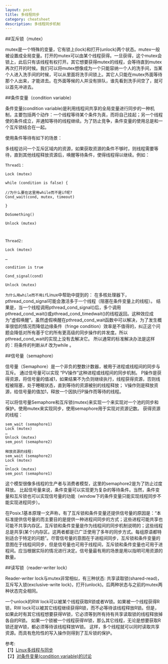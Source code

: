 ```yaml
---
layout: post
title: 多线程同步
category: cheatsheet
description: 多线程同步机制
---
```


##互斥锁（mutex）  

mutex是一个特殊的变量，它有锁上(lock)和打开(unlock)两个状态。mutex一般被设置成全局变量。打开的mutex可以由某个线程获得。一旦获得，这个mutex会锁上，此后只有该线程有权打开。其它想要获得mutex的线程，会等待直到mutex再次打开的时候。我们可以将mutex想像成为一个只能容纳一个人的洗手间，当某个人进入洗手间的时候，可以从里面将洗手间锁上。其它人只能在mutex外面等待那个人出来，才能进去。在外面等候的人并没有排队，谁先看到洗手间空了，就可以首先冲进去。  

##条件变量（condition variable）  

条件变量(condition variable)是利用线程间共享的全局变量进行同步的一种机制，主要包括两个动作：一个线程等待某个条件为真，而将自己挂起；另一个线程使的条件成立，并通知等待的线程继续。为了防止竞争，条件变量的使用总是和一个互斥锁结合在一起。  

使用条件等待有如下的场景：  

多线程访问一个互斥区域内的资源，如果获取资源的条件不够时，则线程需要等待，直到其他线程释放资源后，唤醒等待条件，使得线程得以继续。例如：  


```
Thread1：

Lock (mutex)

while (condition is false) {

//为什么要在这里用while而不是if呢? 
Cond_wait(cond, mutex, timeout)

}

DoSomething()

Unlock (mutex)

 

Thread2:

Lock (mutex)

…

condition is true

Cond_signal(cond)

Unlock (mutex)
```

`为什么用while而不用if`Linux中帮助中提到的：
在多核处理器下，pthread_cond_signal可能会激活多于一个线程（阻塞在条件变量上的线程）。 结果是，当一个线程调用pthread_cond_signal()后，多个调用pthread_cond_wait()或pthread_cond_timedwait()的线程返回。这种效应成为”虚假唤醒”。虽然虚假唤醒在pthread_cond_wait函数中可以解决，为了发生概率很低的情况而降低边缘条件（fringe condition）效率是不值得的，纠正这个问题会降低对所有基于它的所有更高级的同步操作的并发度。所以pthread_cond_wait的实现上没有去解决它。
所以通常的标准解决办法是这样的：将条件的判断从if 改为while 。  

##信号量（semaphore）  

信号量（Semaphore）是一个非负的整数计数器，被用于进程或线程间的同步与互斥。
通过信号量可以实现 “PV操作”这种进程或线程间的同步机制。
P操作是获得资源，将信号量的值减1，如果结果不为负则继续执行，线程获得资源，否则线程被阻塞，处于睡眠状态，直到等待的资源被别的线程释放；
V操作则是释放资源，给信号量的值加1，释放一个因执行P操作而等待的线程。  

可以将信号量Semaphore和互斥锁(mutex)来实现一个来实现对一个池的同步和保护。使用mutex来实现同步，使用semaphore用于实现对资源记数。
获得资源的线程：

```
sem_wait (semaphore1)
Lock (mutex)
…
Unlock (mutex)
sem_post (semaphore2)
 
释放资源的线程:
sem_wait (semaphore2)
Lock (mutex)
…
Unlock (mutex)
sem_post (semaphore1)
```

这个模型很像多线程的生产者与消费者模型，这里的semaphore2是为了防止过度释放。
比起信号量来说，条件变量可以实现更为复杂的等待条件。当然，条件变量和互斥锁也可以实现信号量的功能（window下的条件变量只能实现线程同步不能实现进程同步）。  
 
在Posix.1基本原理一文声称，有了互斥锁和条件变量还提供信号量的原因是：“本标准提供信号量的而主要目的是提供一种进程间同步的方式；这些进程可能共享也可能不共享内存区。互斥锁和条件变量是作为线程间的同步机制说明的；这些线程总是共享(某个)内存区。这两者都是已广泛使用了多年的同步方式。每组原语都特别适合于特定的问题”。尽管信号量的意图在于进程间同步，互斥锁和条件变量的意图在于线程间同步，但是信号量也可用于线程间，互斥锁和条件变量也可用于进程间。应当根据实际的情况进行决定。信号量最有用的场景是用以指明可用资源的数量。

##读写锁（reader-writer lock）  

Reader-writer lock与mutex非常相似，有三种状态: 共享读取锁(shared-read)，互斥写入锁(exclusive-write lock)，打开(unlock)。后两种状态与之前的mutex两种状态完全相同。

一个unlock的RW lock可以被某个线程获取R锁或者W锁。如果被一个线程获得R锁，RW lock可以被其它线程继续获得R锁，而不必等待该线程释放R锁。但是，如果此时有其它线程想要获得W锁，它必须等到所有持有共享读取锁的线程释放掉各自的R锁。
如果一个锁被一个线程获得W锁，那么其它线程，无论是想要获取R锁还是W锁，都必须等待该线程释放W锁。
这样，多个线程就可以同时读取共享资源。而具有危险性的写入操作则得到了互斥锁的保护。  

参考:  
【1】[Linux多线程与同步][1]  
【2】[对条件变量(condition variable)的讨论][2]

[1]: http://www.cnblogs.com/vamei/archive/2012/10/09/2715393.html
[2]: http://blog.csdn.net/nhn_devlab/article/details/6117239#t1


       
